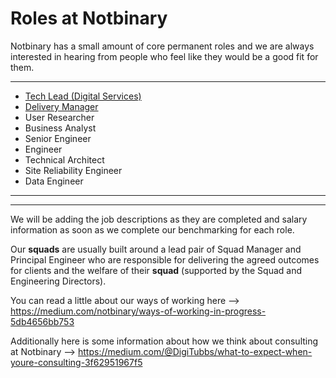 # Roles at Notbinary


Notbinary has a small amount of core permanent roles and we are always interested in hearing from people who feel like they would be a good fit for them.

---

- [Tech Lead (Digital Services)](https://github.com/notbinary/job-roles/blob/master/principal-engineer.md) 
- [Delivery Manager](https://github.com/notbinary/job-roles/blob/master/squad-manager.md) 
- User Researcher 
- Business Analyst 
- Senior Engineer
- Engineer
- Technical Architect
- Site Reliability Engineer
- Data Engineer
---


---

We will be adding the job descriptions as they are completed and salary information as soon as we complete our benchmarking for each role.

Our **squads** are usually built around a lead pair of Squad Manager and Principal Engineer who are responsible for delivering the agreed outcomes for clients and the welfare of their **squad** (supported by the Squad and Engineering Directors).

You can read a little about our ways of working here --> https://medium.com/notbinary/ways-of-working-in-progress-5db4656bb753

Additionally here is some information about how we think about consulting at Notbinary --> https://medium.com/@DigiTubbs/what-to-expect-when-youre-consulting-3f62951967f5
